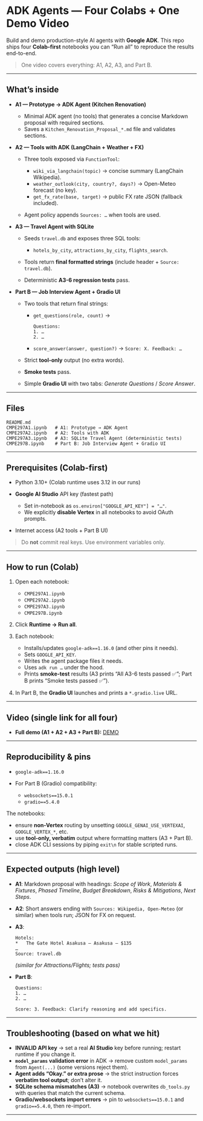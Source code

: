 # ADK Agents — Four Colabs + One Demo Video

Build and demo production-style AI agents with **Google ADK**. This repo ships four **Colab-first** notebooks you can “Run all” to reproduce the results end-to-end.

> One video covers everything: A1, A2, A3, and Part B.

---

## What’s inside

* **A1 — Prototype → ADK Agent (Kitchen Renovation)**

  * Minimal ADK agent (no tools) that generates a concise Markdown proposal with required sections.
  * Saves a `Kitchen_Renovation_Proposal_*.md` file and validates sections.

* **A2 — Tools with ADK (LangChain + Weather + FX)**

  * Three tools exposed via `FunctionTool`:

    * `wiki_via_langchain(topic)` → concise summary (LangChain Wikipedia).
    * `weather_outlook(city, country?, days?)` → Open-Meteo forecast (no key).
    * `get_fx_rate(base, target)` → public FX rate JSON (fallback included).
  * Agent policy appends `Sources: …` when tools are used.

* **A3 — Travel Agent with SQLite**

  * Seeds `travel.db` and exposes three SQL tools:

    * `hotels_by_city`, `attractions_by_city`, `flights_search`.
  * Tools return **final formatted strings** (include header + `Source: travel.db`).
  * Deterministic **A3-6 regression tests** pass.

* **Part B — Job Interview Agent + Gradio UI**

  * Two tools that return final strings:

    * `get_questions(role, count)` →

      ```
      Questions:
      1. …
      2. …
      ```
    * `score_answer(answer, question?)` →
      `Score: X. Feedback: …`
  * Strict **tool-only** output (no extra words).
  * **Smoke tests** pass.
  * Simple **Gradio UI** with two tabs: *Generate Questions* / *Score Answer*.

---

## Files

```
README.md
CMPE297A1.ipynb   # A1: Prototype → ADK Agent
CMPE297A2.ipynb   # A2: Tools with ADK
CMPE297A3.ipynb   # A3: SQLite Travel Agent (deterministic tests)
CMPE297B.ipynb    # Part B: Job Interview Agent + Gradio UI
```

---

## Prerequisites (Colab-first)

* Python 3.10+ (Colab runtime uses 3.12 in our runs)
* **Google AI Studio** API key (fastest path)

  * Set in-notebook as `os.environ["GOOGLE_API_KEY"] = "…"`.
  * We explicitly **disable Vertex** in all notebooks to avoid OAuth prompts.
* Internet access (A2 tools + Part B UI)

> Do **not** commit real keys. Use environment variables only.

---

## How to run (Colab)

1. Open each notebook:

   * `CMPE297A1.ipynb`
   * `CMPE297A2.ipynb`
   * `CMPE297A3.ipynb`
   * `CMPE297B.ipynb`
2. Click **Runtime → Run all**.
3. Each notebook:

   * Installs/updates `google-adk==1.16.0` (and other pins it needs).
   * Sets `GOOGLE_API_KEY`.
   * Writes the agent package files it needs.
   * Uses `adk run …` under the hood.
   * Prints **smoke-test** results (A3 prints “All A3-6 tests passed ✅”; Part B prints “Smoke tests passed ✅”).
4. In Part B, the **Gradio UI** launches and prints a `*.gradio.live` URL.

---

## Video (single link for all four)

* **Full demo (A1 + A2 + A3 + Part B):** [DEMO](https://youtube.com)

---

## Reproducibility & pins

* `google-adk==1.16.0`
* For Part B (Gradio) compatibility:

  * `websockets==15.0.1`
  * `gradio==5.4.0`

The notebooks:

* ensure **non-Vertex** routing by unsetting `GOOGLE_GENAI_USE_VERTEXAI`, `GOOGLE_VERTEX_*`, etc.
* use **tool-only, verbatim** output where formatting matters (A3 + Part B).
* close ADK CLI sessions by piping `exit\n` for stable scripted runs.

---

## Expected outputs (high level)

* **A1**: Markdown proposal with headings: *Scope of Work*, *Materials & Fixtures*, *Phased Timeline*, *Budget Breakdown*, *Risks & Mitigations*, *Next Steps*.
* **A2**: Short answers ending with `Sources: Wikipedia, Open-Meteo` (or similar) when tools run; JSON for FX on request.
* **A3**:

  ```
  Hotels:
  *   The Gate Hotel Asakusa — Asakusa — $135
  …
  Source: travel.db
  ```

  *(similar for Attractions/Flights; tests pass)*
* **Part B**:

  ```
  Questions:
  1. …
  2. …

  Score: 3. Feedback: Clarify reasoning and add specifics.
  ```

---

## Troubleshooting (based on what we hit)

* **INVALID API key** → set a real **AI Studio** key before running; restart runtime if you change it.
* **`model_params` validation error** in ADK → remove custom `model_params` from `Agent(...)` (some versions reject them).
* **Agent adds “Okay.” or extra prose** → the strict instruction forces **verbatim tool output**; don’t alter it.
* **SQLite schema mismatches (A3)** → notebook overwrites `db_tools.py` with queries that match the current schema.
* **Gradio/websockets import errors** → pin to `websockets==15.0.1` and `gradio==5.4.0`, then re-import.

---
